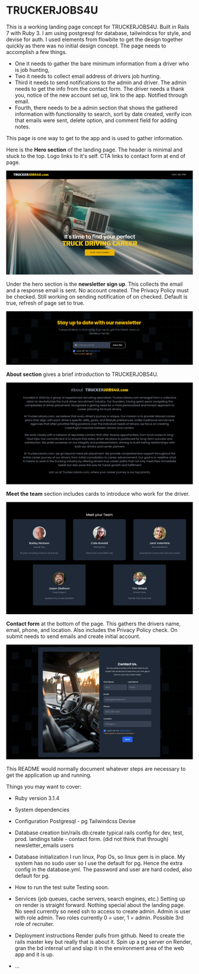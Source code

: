 # TRUCKERJOBS4U

This is a working landing page concept for TRUCKERJOBS4U. Built in Rails 7 with Ruby 3. I am using postgresql for database, tailwindcss for style, and devise for auth. I used elements from flowbite to get the design together quickly as there was no initial design concept. The page needs to accomplish a few things. 

* One it needs to gather the bare minimum information from a driver who is job hunting, 
* Two it needs to collect email address of drivers job hunting. 
* Third it needs to send notifications to the admin and driver. The admin needs to get the info from the contact form. The driver needs a thank you, notice of the new account set up, link to the app. Notified through email. 
* Fourth, there needs to be a admin section that shows the gathered information with functionality to search, sort by date created, verify icon that emails were sent, delete option, and comment field for adding notes. 

This page is one way to get to the app and is used to gather information.

Here is the **Hero section** of the landing page. The header is minimal and stuck to the top. Logo links to it's self. CTA links to contact form at end of page.

![Screenshot of Hero on landing page](/app/assets/images/hero.png)

Under the hero section is the **newsletter sign up**. This collects the email and a response email is sent. No account created. The Privacy Policy must be checked. Still working on sending notification of on checked. Default is true, refresh of page set to true.

![Screenshot of the Newsletter section on landing page](/app/assets/images/newsletter.png)

**About section** gives a brief introduction to TRUCKERJOBS4U.

![Screenshot of the About section on landing page](/app/assets/images/about.png)

**Meet the team** section includes cards to introduce who work for the driver.

![Screenshot of the team section on the landing page](/app/assets/images/team.png)

**Contact form** at the bottom of the page. This gathers the drivers name, email, phone, and location. Also includes the Privacy Policy check. On submit needs to send emails and create initial account.

![Screenshot of the contact form on the landing page](/app/assets/images/contact.png)


This README would normally document whatever steps are necessary to get the
application up and running.

Things you may want to cover:

* Ruby version
  3.1.4

* System dependencies

* Configuration
  Postgresql - pg
  Tailwindcss
  Devise

* Database creation
  bin/rails db:create
    typical rails config for dev, test, prod.
      landings table - contact form. (did not think that through)
      newsletter_emails
      users

* Database initialization
  I run linux, Pop Os, so linux gem is in place.
  My system has no sudo user so I use the default for pg. Hence the extra config in the database.yml. The password and user are hard coded, also default for pg.

* How to run the test suite
  Testing soon.

* Services (job queues, cache servers, search engines, etc.)
  Setting up on render is straight forward. Nothing special about the landing page. No seed currently so need ssh to access to create admin. Admin is user with role admin. Two roles currently 0 = user, 1 = admin. Possible 3rd role of recruiter.

* Deployment instructions
  Render pulls from github. Need to create the rails master key but really that is about it. Spin up a pg server on Render, gran the bd internal url and slap it in the environment area of the web app and it is up.

* ...
